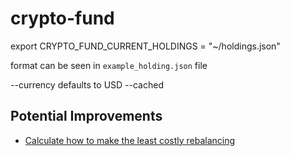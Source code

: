 # crypto-fund

export CRYPTO_FUND_CURRENT_HOLDINGS = "~/holdings.json"

format can be seen in `example_holding.json` file

--currency defaults to USD 
--cached

## Potential Improvements

- [Calculate how to make the least costly rebalancing](https://en.wikipedia.org/wiki/Change-making_problem)
